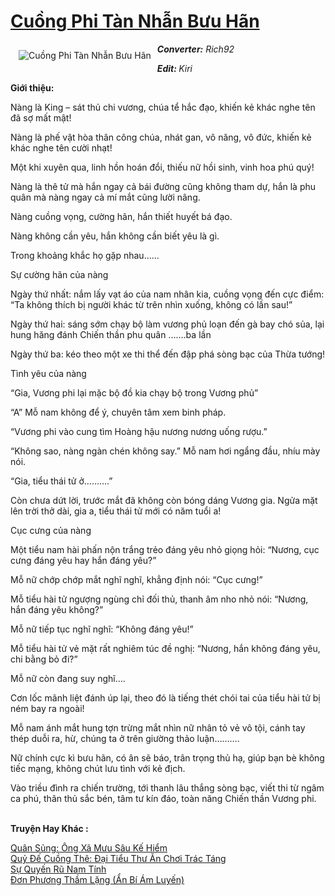 <a href="https://utruyen.com/truyen/cuong-phi-tan-nhan-buu-han/18286/" title="Cuồng Phi Tàn Nhẫn Bưu Hãn"><h1>Cuồng Phi Tàn Nhẫn Bưu Hãn</h1></a><div style="display:table"><img align="right" style="float: left; padding: 10px;" src="https://utruyen.com/images/story/200x260/cuong-phi-tan-nhan-buu-han.jpg" alt="Cuồng Phi Tàn Nhẫn Bưu Hãn"><b><i>Converter:</i></b><i> Rich92</i><p></p><b><i>Edit: </i></b><i>Kiri</i><p></p><b>Giới thiệu:</b><p></p>Nàng là King – sát thủ chi vương, chúa tể hắc đạo, khiến kẻ khác nghe tên đã sợ mất mật!<p></p>Nàng là phế vật hòa thân công chúa, nhát gan, vô năng, vô đức, khiến kẻ khác nghe tên cười nhạt!<p></p>Một khi xuyên qua, linh hồn hoán đổi, thiếu nữ hồi sinh, vinh hoa phú quý!<p></p>Nàng là thê tử mà hắn ngay cả bái đường cũng không tham dự, hắn là phu quân mà nàng ngay cả mí mắt cũng lười nâng.<p></p>Nàng cuồng vọng, cường hãn, hắn thiết huyết bá đạo.<p></p>Nàng không cần yêu, hắn không cần biết yêu là gì.<p></p>Trong khoảng khắc họ gặp nhau……<p></p>Sự cường hãn của nàng<p></p>Ngày thứ nhất: nắm lấy vạt áo của nam nhân kia, cuồng vọng đến cực điểm: “Ta không thích bị người khác từ trên nhìn xuống, không có lần sau!”<p></p>Ngày thứ hai: sáng sớm chạy bộ làm vương phủ loạn đến gà bay chó sủa, lại hung hăng đánh Chiến thần phu quân …….ba lần<p></p>Ngày thứ ba: kéo theo một xe thi thể đến đập phá sòng bạc của Thừa tướng!<p></p>Tình yêu của nàng<p></p>“Gia, Vương phi lại mặc bộ đồ kia chạy bộ trong Vương phủ”<p></p>“A” Mỗ nam không để ý, chuyên tâm xem binh pháp.<p></p>“Vương phi vào cung tìm Hoàng hậu nương nương uống rượu.”<p></p>“Không sao, nàng ngàn chén không say.” Mỗ nam hơi ngẩng đầu, nhíu mày nói.<p></p>“Gia, tiểu thái tử ở……….”<p></p>Còn chưa dứt lời, trước mắt đã không còn bóng dáng Vương gia. Ngửa mặt lên trời thở dài, gia a, tiểu thái tử mới có năm tuổi a!<p></p>Cục cưng của nàng<p></p>Một tiểu nam hài phấn nộn trắng trẻo đáng yêu nhỏ giọng hỏi: “Nương, cục cưng đáng yêu hay hắn đáng yêu?”<p></p>Mỗ nữ chớp chớp mắt nghĩ nghĩ, khẳng định nói: “Cục cưng!”<p></p>Mỗ tiểu hài tử ngượng ngùng chỉ đối thủ, thanh âm nho nhỏ nói: “Nương, hắn đáng yêu không?”<p></p>Mỗ nữ tiếp tục nghĩ nghĩ: “Không đáng yêu!”<p></p>Mỗ tiểu hài tử vẻ mặt rất nghiêm túc đề nghị: “Nương, hắn không đáng yêu, chi bằng bỏ đi?”<p></p>Mỗ nữ còn đang suy nghĩ….<p></p>Cơn lốc mãnh liệt đánh úp lại, theo đó là tiếng thét chói tai của tiểu hài tử bị ném bay ra ngoài!<p></p>Mỗ nam ánh mắt hung tợn trừng mắt nhìn nữ nhân tỏ vẻ vô tội, cánh tay thép duỗi ra, hừ, chúng ta ở trên giường thảo luận……….<p></p>Nữ chính cực kì bưu hãn, có ân sẽ báo, trân trọng thủ hạ, giúp bạn bè không tiếc mạng, không chút lưu tình với kẻ địch.<p></p>Vào triều đình ra chiến trường, tới thanh lâu thắng sòng bạc, viết thi từ ngâm ca phú, thân thủ sắc bén, tâm tư kín đáo, toàn năng Chiến thần Vương phi.</div><p><br><b>Truyện Hay Khác :</b></p><a href="https://utruyen.com/truyen/quan-sung-ong-xa-muu-sau-ke-hiem/16795/" alt="Quân Sủng: Ông Xã Mưu Sâu Kế Hiểm">Quân Sủng: Ông Xã Mưu Sâu Kế Hiểm</a><br/><a href="https://github.com/quanluxury/ngontinhhot/tree/master/truyenhay/17386/" alt="Quỷ Đế Cuồng Thê: Đại Tiểu Thư Ăn Chơi Trác Táng">Quỷ Đế Cuồng Thê: Đại Tiểu Thư Ăn Chơi Trác Táng</a><br/><a href="https://truyenngontinhay.wordpress.com/2019/10/03/su-quyen-ru-nam-tinh/" alt="Sự Quyến Rũ Nam Tính">Sự Quyến Rũ Nam Tính</a><br/><a href="https://truyenngontinhay.wordpress.com/2019/10/03/don-phuong-tham-lang-an-bi-am-luyen/" alt="Đơn Phương Thầm Lặng (Ẩn Bí Ám Luyến)">Đơn Phương Thầm Lặng (Ẩn Bí Ám Luyến)</a><br/>
